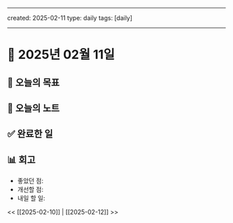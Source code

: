 
---
created: 2025-02-11
type: daily
tags: [daily]

---
# 📅 2025년 02월 11일

## 🎯 오늘의 목표

## 📝 오늘의 노트

## ✅ 완료한 일

## 📊 회고
- 좋았던 점:
- 개선할 점:
- 내일 할 일:

<< [[2025-02-10]] | [[2025-02-12]] >>